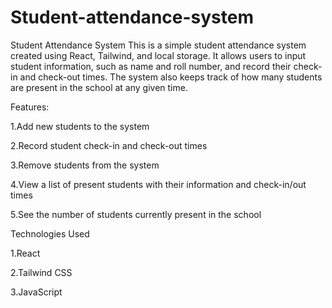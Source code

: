 # Student-attendance-system

Student Attendance System
This is a simple student attendance system created using React, Tailwind, and local storage. It allows users to input student information, such as name and roll number, and record their check-in and check-out times. The system also keeps track of how many students are present in the school at any given time.

Features:

1.Add new students to the system

2.Record student check-in and check-out times

3.Remove students from the system

4.View a list of present students with their information and check-in/out times

5.See the number of students currently present in the school




Technologies Used

1.React

2.Tailwind CSS

3.JavaScript
